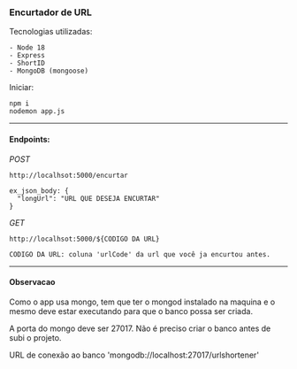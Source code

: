 ### Encurtador de URL

Tecnologias utilizadas:   
```
- Node 18
- Express
- ShortID
- MongoDB (mongoose)
```

Iniciar:   
```
npm i
nodemon app.js
```

---

#### Endpoints:   

*POST*   
```
http://localhsot:5000/encurtar

ex_json_body: {
  "longUrl": "URL QUE DESEJA ENCURTAR"
}
```
*GET*
```
http://localhsot:5000/${CODIGO DA URL}

CODIGO DA URL: coluna 'urlCode' da url que você ja encurtou antes.
```
---

#### Observacao

Como o app usa mongo, tem que ter o mongod instalado na maquina e o mesmo deve estar executando para que o banco possa ser criada.

A porta do mongo deve ser 27017. Não é preciso criar o banco antes de subi o projeto.

URL de conexão ao banco 'mongodb://localhost:27017/urlshortener'